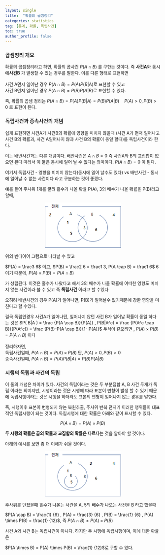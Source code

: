```yaml
---
layout: single
title:  "확률의 곱셈정리"
categories: statistics
tag: [통계, 확률, 독립사건]
toc: true
author_profile: false
---
```

###  **곱셈정리 개요**

확률의 곱셈정리라고 하면, 확률의 곱사건  $P(A \cap B)$ 를 구한는 것이다. 즉 **사건A**와 동시에**사건B** 가 발생할 수 있는 경우를 말한다.
이를 다른 형태로 표현하면<br><br>사건 A먼저 일어난 경우 $P(A \cap B)=P(A)P(B|A)$로 표현할 수 있고<br>사건 B먼저 일어난 경우 $P(A \cap B) = P(B)P(A|B)$로 표현할 수 있다.

즉, 확률의 곱셈 정리는
$P(A \cap B) = P(A)P(B|A) = P(B)P(A|B) \quad P(A)>0,P(B)>0$ 로 표현이 된다.

### **독립사건과 종속사건의 개념**

쉽게 표현하면 사건A가 사건B의 확률에 영향을 미치지 않을때 (사건 A가 먼저 일어나고 사건 B의 확률과, 사건 A일어나지 않과 사건 B의 확률이 동일 할때)를 독립사건이라 한다.

이는 배반사건과는 다른 개념이다. 배반사건은 $A \cap B = 0$ 즉 사건A와 B의 교집합이 없으면 된다
따라서 이 둘은 동시에 일어 날 수 없다는 의미이다. $P(A \cap B) = 0$ 이 된다.

여기서 독립사건 - 영향을 미치지 않는다(동시에 일어 날수도 있다) vs 배반사건 - 동시에 일어날 수 없는 사건이다 라고 구분하는 것이 좋겠다.

예를 들어 주사위 1개를 굴려 홀수가 나올 확률 P(A), 3의 배수가 나올 확률을 P(B)라고 할때,

<p align='center'>
<img src="../../images/2022-03-13-prob-product/image-20220313215541720.png" alt="image-20220313215541720" />
</p>

위의 벤다이어 그램으로 나타날 수 있고

$P(A) = \frac3  6$ 이고, $P(B) = \frac2  6 = \frac1  3, P(A \cap B) = \frac1 6$
6 이기 때문에, $P(A) \times P(B) = P(A \cap B)$

가 성립된다. 
이것은 홀수가 나왔다고 해서 3의 배수가 나올 확률에 어떠한 영향도 미치지 않는 사건이라 볼 수 있고 즉 **독립사건** 이라고 할 수있다

오히려 배반사건의 경우 P(A)가 일어나면, P(B)가 일어날수 없기때문에 강한 영향을 미친다고 할 수있다.

결국 독립인경우 사건A가 일어나던, 일어나지 않던 사건 B가 일어날 확률이 동일 하다는 것은
$P( B|A ) = \frac {P(A \cap B)}{P(A)} , P(B|A^c) = \frac {P(A^c \cap B)}{P(A^c)} = \frac {P(B)-P(A \cap B)}{1- P(A)}$ 두식이   같으려면 , $P(A) \times P(B) = P(A \cap B)$ 이다<br><br>
정리하자면, <br>독립사건일때, $P(A \cap B)= P(A) \times P(B)$ 단, $P(A)>0,P(B)>0$ <br> 종속사건일때, $P(A \cap B) = P(A)P(B|A) = P(B)P(A|B)$

### **시행의 독립과 사건의 독립**

이 둘의 개념은 차이가 있다.
사건의 독립이라는 것은 두 부분집합 A, B 사건 두개가 독립 이라는 의미지만, 시행이라는 것은 시행에 따라 표본이 변형이 발생 할 수 있기 때문에 독립시행이라는 것은 시행을 하더라도 표본의 변형이 일어나지 않는 경우를 말한다.

즉, 시행이후 표본이 변형되지 않는 복원추출, 주사위 반복 던지기 이러한 행위들이 대표적인 독립시행이 되는 것이다.
독립시행에 대한 확률은 아래와 같이 표시할 수 있다.

$$
P(A \times B) = P(A) \times P(B) 
$$

**두 시행의 확률은 곱의 확률과 교집합의 확률은 다르다**는 것을 알아야 할 것이다.

아래의 예시를 보면 좀 더 이해가 쉬울 것이다.

<p align='center'>
<img src="../../images/2022-03-13-prob-product/image-2.png" alt="image-20220313215541720" " />
</p>

주사위를 던졌을때 홀수가 나온는 사건을 A, 5의 배수가 나오는 사건을 B 라고 했을때

$P(A \cap B) = \frac{1} {6} , P(A) = \frac{3} {6} , P(B) = \frac{1} {6}  , P(A) \times P(B) = \frac{1} {12}$, 즉 $P(A \cap B) \not = { P(A) \times P(B) }$

사건 A와 사건 B는 독립사건이 아니다. 하지만 두 시행에 독립시행이며, 이에 대한 확률은 

$P(A \times B) = P(A) \times P(B) = \frac{1} {12}$로 구할 수 있다.

